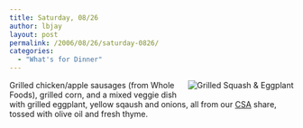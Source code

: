 ```yaml
---
title: Saturday, 08/26
author: lbjay
layout: post
permalink: /2006/08/26/saturday-0826/
categories:
  - "What's for Dinner"
---
```

<abbr class="unapi-id" title=""><!-- &nbsp; --></abbr> 

<img alt="Grilled Squash &#038; Eggplant" id="image15" title="Grilled Squash &#038; Eggplant" style="float: right; margin-left: 10px; margin-bottom: 5px" src="http://www.f00die.com/static/uploads/2006/08/p1010019.thumbnail.JPG" />Grilled chicken/apple sausages (from Whole Foods), grilled corn, and a mixed veggie dish with grilled eggplant, yellow sqaush and onions, all from our [CSA][1] share, tossed with olive oil and fresh thyme.

 [1]: http://busafarm.com "Busa Farm"